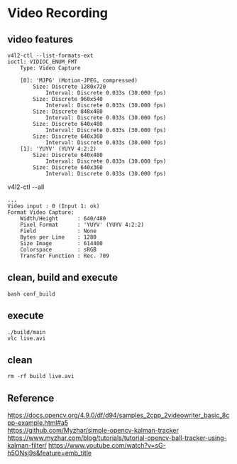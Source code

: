# Video Recording

## video features
```
v4l2-ctl --list-formats-ext
ioctl: VIDIOC_ENUM_FMT
	Type: Video Capture

	[0]: 'MJPG' (Motion-JPEG, compressed)
		Size: Discrete 1280x720
			Interval: Discrete 0.033s (30.000 fps)
		Size: Discrete 960x540
			Interval: Discrete 0.033s (30.000 fps)
		Size: Discrete 848x480
			Interval: Discrete 0.033s (30.000 fps)
		Size: Discrete 640x480
			Interval: Discrete 0.033s (30.000 fps)
		Size: Discrete 640x360
			Interval: Discrete 0.033s (30.000 fps)
	[1]: 'YUYV' (YUYV 4:2:2)
		Size: Discrete 640x480
			Interval: Discrete 0.033s (30.000 fps)
		Size: Discrete 640x360
			Interval: Discrete 0.033s (30.000 fps)
```

v4l2-ctl --all
```
...
Video input : 0 (Input 1: ok)
Format Video Capture:
	Width/Height      : 640/480
	Pixel Format      : 'YUYV' (YUYV 4:2:2)
	Field             : None
	Bytes per Line    : 1280
	Size Image        : 614400
	Colorspace        : sRGB
	Transfer Function : Rec. 709

```


## clean, build and execute 
```
bash conf_build
```


## execute 
```
./build/main
vlc live.avi
```

## clean 
```  
rm -rf build live.avi
```


## Reference 
https://docs.opencv.org/4.9.0/df/d94/samples_2cpp_2videowriter_basic_8cpp-example.html#a5  
https://github.com/Myzhar/simple-opencv-kalman-tracker
https://www.myzhar.com/blog/tutorials/tutorial-opencv-ball-tracker-using-kalman-filter/
https://www.youtube.com/watch?v=sG-h5ONsj9s&feature=emb_title



